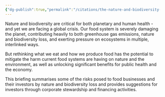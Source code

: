 ```yaml
---
{"dg-publish":true,"permalink":"/citations/the-nature-and-biodiversity-cost-of-our-diets-a-recipe-for-extinction-food-foundation/","created":"2025-10-23T17:42:45.975+01:00","updated":"2025-10-23T18:12:10.231+01:00"}
---
```


Nature and biodiversity are critical for both planetary and human health - and yet we are facing a global crisis. Our food system is severely damaging the planet, contributing heavily to both greenhouse gas emissions, nature and biodiversity loss, and exerting pressure on ecosystems in multiple, interlinked ways.

But rethinking what we eat and how we produce food has the potential to mitigate the harm current food systems are having on nature and the environment, as well as unlocking significant benefits for public health and the economy.

This briefing summarises some of the risks posed to food businesses and their investors by nature and biodiversity loss and provides suggestions for investors through corporate stewardship and financing activities.